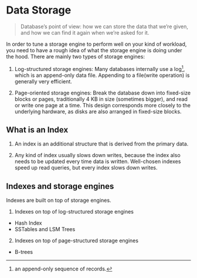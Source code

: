 # Data Storage

> Database’s point of view: how we can store the data that we’re given, and how we can find it again when we’re asked for it.

In order to tune a storage engine to perform well on your kind of workload, you need to have a rough idea of what the storage engine is doing under the hood. There are mainly two types of storage engines:

1. Log-structured storage engines: Many databases internally use a log[^1], which is an append-only data file. Appending to a file(write operation) is generally very efficient.

2. Page-oriented storage engines: Break the database down into fixed-size blocks or pages, traditionally 4 KB in size (sometimes bigger), and read or write one page at a time. This design corresponds more closely to the underlying hardware, as disks are also arranged in fixed-size blocks.

<!-- More details on log and page oriented storage engines in further section. -->

## What is an Index

1. An index is an additional structure that is derived from the primary data.

2. Any kind of index usually slows down writes, because the index also needs to be updated every time data is written. Well-chosen indexes speed up read queries, but every index slows down writes.

## Indexes and storage engines

Indexes are built on top of storage engines.

1. Indexes on top of log-structured storage engines

- Hash Index
- SSTables and LSM Trees

2. Indexes on top of page-structured storage engines

- B-trees

[^1]: an append-only sequence of records.
